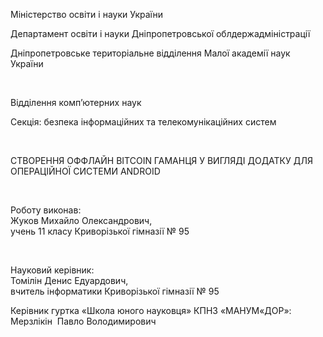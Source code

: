 <p>Міністерство освіти і науки України</p>
<p>Департамент освіти і науки Дніпропетровської облдержадміністрації</p>
<p>Дніпропетровське територіальне відділення Малої академії наук України</p>
<p>&nbsp;</p>
<p>Відділення комп&rsquo;ютерних наук</p>
<p>Секція: безпека інформаційних та телекомунікаційних систем</p>
<p>&nbsp;</p>
<p>СТВОРЕННЯ ОФФЛАЙН BITCOIN ГАМАНЦЯ У ВИГЛЯДІ ДОДАТКУ ДЛЯ ОПЕРАЦІЙНОЇ СИСТЕМИ ANDROID</p>
<p>&nbsp;</p>
<p>Роботу виконав:<br />
Жуков Михайло Олександрович,<br />
учень 11 класу Криворізької гімназії № 95</p>
<p>&nbsp;</p>
<p>Науковий керівник:<br /> Томілін Денис Едуардович,&nbsp;<br /> вчитель інформатики Криворізької гімназії № 95</p>
<p>Керівник гуртка &laquo;Школа юного науковця&raquo; КПНЗ &laquo;МАНУМ&laquo;ДОР&raquo;:<br />
Мерзлікін&nbsp; Павло Володимирович</p>
